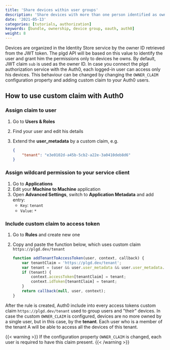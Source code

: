 ```yaml
---
title: 'Share devices within user groups'
description: 'Share devices with more than one person identified as owner'
date: '2021-05-13'
categories: [tutorials, authorization]
keywords: [bundle, ownership, device group, oauth, auth0]
weight: 8
---
```


Devices are organized in the Identity Store service by the owner ID retrieved from the JWT token. The plgd API will be based on this value to identify the user and grant him the permissions only to devices he owns. By default, JWT claim `sub` is used as the owner ID. In case you connect the plgd authorization service with the Auth0, each logged-in user can access only his devices. This behaviour can be changed by changing the `OWNER_CLAIM` configuration property and adding custom claim to your Auth0 users.

## How to use custom claim with Auth0

### Assign claim to user

1. Go to **Users & Roles**
1. Find your user and edit his details
1. Extend the **user_metadata** by a custom claim, e.g.

    ```json
    {
        "tenant": "e3e0102d-a45b-5cb2-a22e-3a0410deb8d6"
    }
    ```

### Assign wildcard permission to your service client

1. Go to **Applications**
1. Edit your **Machine to Machine** application
1. Open **Advanced Settings**, switch to **Application Metadata** and add entry:
    - `Key`: `tenant`
    - `Value`: `*`

### Include custom claim to access token

1. Go to **Rules** and create new one
1. Copy and paste the function below, which uses custom claim `https://plgd.dev/tenant`

    ```js
    function addTenantToAccessToken(user, context, callback) {
        var tenantClaim = 'https://plgd.dev/tenant';
        var tenant = (user && user.user_metadata && user.user_metadata.tenant) || (context && context.clientMetadata && context.clientMetadata.tenant) || null;
        if (tenant) {
            context.accessToken[tenantClaim] = tenant;
            context.idToken[tenantClaim] = tenant;
        }
        return callback(null, user, context);
    }
    ```

After the rule is created, Auth0 include into every access tokens custom claim `https://plgd.dev/tenant` used to group users and "their" devices. In case the custom `OWNER_CLAIM` is configured, devices are no more owned by a single user, but in this case, by the **tenant**. Each user who is a member of the tenant A will be able to access all the devices of this tenant.

{{< warning >}}
If the configuration property `OWNER_CLAIM` is changed, each user is required to have this claim present.
{{< /warning >}}
